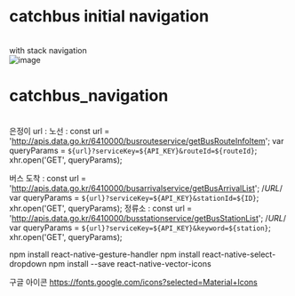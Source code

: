 
# catchbus initial navigation
</br> with stack navigation
</br>
![image](https://user-images.githubusercontent.com/52804557/189521534-58ca8c86-e4da-4f71-9d05-77e4593dd992.png)

# catchbus_navigation
</br> 은정이 url :
노선 : 
const url = 'http://apis.data.go.kr/6410000/busrouteservice/getBusRouteInfoItem';
      var queryParams = `${url}?serviceKey=${API_KEY}&routeId=${routeId}`;
      xhr.open('GET', queryParams); 
      
버스 도착 : 
const url = 'http://apis.data.go.kr/6410000/busarrivalservice/getBusArrivalList'; /*URL*/
      var queryParams = `${url}?serviceKey=${API_KEY}&stationId=${ID}`;
      xhr.open('GET', queryParams);
정류소 : 
const url = 'http://apis.data.go.kr/6410000/busstationservice/getBusStationList'; /*URL*/
      var queryParams = `${url}?serviceKey=${API_KEY}&keyword=${station}`;
      xhr.open('GET', queryParams);


npm install react-native-gesture-handler
npm install react-native-select-dropdown
npm install --save react-native-vector-icons

구글 아이콘
https://fonts.google.com/icons?selected=Material+Icons
